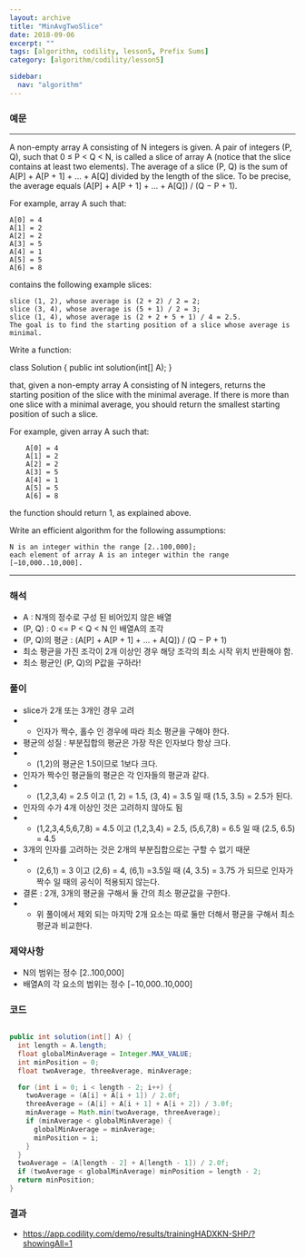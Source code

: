 ```yaml
---
layout: archive
title: "MinAvgTwoSlice"
date: 2018-09-06
excerpt: ""
tags: [algorithm, codility, lesson5, Prefix Sums]
category: [algorithm/codility/lesson5]

sidebar:
  nav: "algorithm"
---
```


### 예문 
* * *
A non-empty array A consisting of N integers is given. A pair of integers (P, Q), such that 0 ≤ P < Q < N, is called a slice of array A (notice that the slice contains at least two elements). The average of a slice (P, Q) is the sum of A[P] + A[P + 1] + ... + A[Q] divided by the length of the slice. To be precise, the average equals (A[P] + A[P + 1] + ... + A[Q]) / (Q − P + 1).

For example, array A such that:

    A[0] = 4
    A[1] = 2
    A[2] = 2
    A[3] = 5
    A[4] = 1
    A[5] = 5
    A[6] = 8
contains the following example slices:
```
slice (1, 2), whose average is (2 + 2) / 2 = 2;
slice (3, 4), whose average is (5 + 1) / 2 = 3;
slice (1, 4), whose average is (2 + 2 + 5 + 1) / 4 = 2.5.
The goal is to find the starting position of a slice whose average is minimal.
```
Write a function:

class Solution { public int solution(int[] A); }

that, given a non-empty array A consisting of N integers, returns the starting position of the slice with the minimal average. If there is more than one slice with a minimal average, you should return the smallest starting position of such a slice.

For example, given array A such that:
```
    A[0] = 4
    A[1] = 2
    A[2] = 2
    A[3] = 5
    A[4] = 1
    A[5] = 5
    A[6] = 8
```
the function should return 1, as explained above.

Write an efficient algorithm for the following assumptions:
```
N is an integer within the range [2..100,000];
each element of array A is an integer within the range [−10,000..10,000].
```
* * *

### 해석
* A : N개의 정수로 구성 된 비어있지 않은 배열
* (P, Q) : 0 <= P < Q < N 인 배열A의 조각
* (P, Q)의 평균 : (A[P] + A[P + 1] + ... + A[Q]) / (Q − P + 1)
* 최소 평균을 가진 조각이 2개 이상인 경우 해당 조각의 최소 시작 위치 반환해야 함.
* 최소 평균인 (P, Q)의 P값을 구하라!
 
### 풀이
* slice가 2개 또는 3개인 경우 고려
* * 인자가 짝수, 홀수 인 경우에 따라 최소 평균을 구해야 한다.
* 평균의 성질 : 부분집합의 평균은 가장 작은 인자보다 항상 크다.
* * (1,2)의 평균은 1.5이므로 1보다 크다.
* 인자가 짝수인 평균들의 평균은 각 인자들의 평균과 같다.
* * (1,2,3,4) = 2.5 이고 (1, 2) = 1.5, (3, 4) = 3.5 일 때 (1.5, 3.5) = 2.5가 된다.
* 인자의 수가 4개 이상인 것은 고려하지 않아도 됨
* * (1,2,3,4,5,6,7,8) = 4.5 이고 (1,2,3,4) = 2.5, (5,6,7,8) = 6.5 일 때 (2.5, 6.5) = 4.5
* 3개의 인자를 고려하는 것은 2개의 부분집합으로는 구할 수 없기 때문
* * (2,6,1) = 3 이고 (2,6) = 4, (6,1) =3.5일 때 (4, 3.5) = 3.75 가 되므로 인자가 짝수 일 때의 공식이 적용되지 않는다.
* 결론 : 2개, 3개의 평균을 구해서 둘 간의 최소 평균값을 구한다.
* * 위 풀이에서 제외 되는 마지막 2개 요소는 따로 둘만 더해서 평균을 구해서 최소평균과 비교한다.

### 제약사항
* N의 범위는 정수 [2..100,000]
* 배열A의 각 요소의 범위는 정수  [−10,000..10,000]

### 코드
``` java

public int solution(int[] A) {
  int length = A.length;
  float globalMinAverage = Integer.MAX_VALUE;
  int minPosition = 0;
  float twoAverage, threeAverage, minAverage;

  for (int i = 0; i < length - 2; i++) {
    twoAverage = (A[i] + A[i + 1]) / 2.0f;
    threeAverage = (A[i] + A[i + 1] + A[i + 2]) / 3.0f;
    minAverage = Math.min(twoAverage, threeAverage);
    if (minAverage < globalMinAverage) {
      globalMinAverage = minAverage;
      minPosition = i;
    }
  }
  twoAverage = (A[length - 2] + A[length - 1]) / 2.0f;
  if (twoAverage < globalMinAverage) minPosition = length - 2;
  return minPosition;
}
```

### 결과
* https://app.codility.com/demo/results/trainingHADXKN-SHP/?showingAll=1